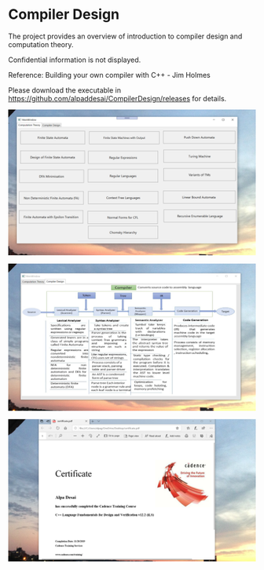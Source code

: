 # Compiler Design

The project provides an overview of introduction to compiler design and computation theory. 

Confidential information is not displayed.  

Reference: Building your own compiler with C++ - Jim Holmes

Please download the executable in https://github.com/alpaddesai/CompilerDesign/releases for details.

![image](ComputationTheory.png)

![image](CompilerDesign.png)

![image](CertificateCplusplus.png)

